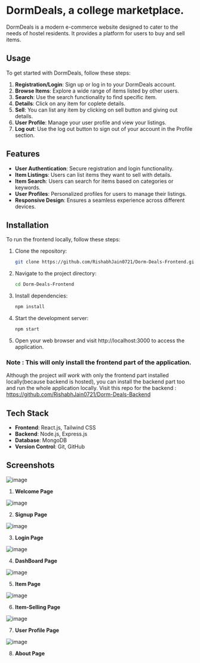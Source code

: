 # DormDeals, a college marketplace.

DormDeals is a modern e-commerce website designed to cater to the needs of hostel residents. It provides a platform for users to buy and sell items.

## Usage

To get started with DormDeals, follow these steps:

1. **Registration/Login**: Sign up or log in to your DormDeals account.
2. **Browse Items**: Explore a wide range of items listed by other users.
3. **Search**: Use the search functionality to find specific item.
4. **Details**: Click on any item for coplete details.
5. **Sell**: You can list any item by clicking on sell button and giving out details.
6. **User Profile**: Manage your user profile and view your listings.
7. **Log out**: Use the log out button to sign out of your account in the Profile section. 

## Features

- **User Authentication**: Secure registration and login functionality.
- **Item Listings**: Users can list items they want to sell with details.
- **Item Search**: Users can search for items based on categories or keywords.
- **User Profiles**: Personalized profiles for users to manage their listings.
- **Responsive Design**: Ensures a seamless experience across different devices.

## Installation

To run the frontend locally, follow these steps:

1. Clone the repository:

   ```bash
   git clone https://github.com/RishabhJain0721/Dorm-Deals-Frontend.git
2. Navigate to the project directory:
   ```bash
   cd Dorm-Deals-Frontend
3. Install dependencies:
   ```bash
   npm install
4. Start the development server:
   ```bash
   npm start
5. Open your web browser and visit http://localhost:3000 to access the application.

### Note : This will only install the frontend part of the application.
Although the project *will work* with only the frontend part installed locally(because backend is hosted), you can install the backend part too and run the whole application locally. Visit this repo for the backend :
https://github.com/RishabhJain0721/Dorm-Deals-Backend

## Tech Stack

- **Frontend**: React.js, Tailwind CSS
- **Backend**: Node.js, Express.js
- **Database**: MongoDB
- **Version Control**: Git, GitHub


## Screenshots
   
   ![image](https://github.com/Kiran-Alex/Dorm-Deals-Frontend/assets/98690069/380dd6c1-cec4-4212-9bb5-1efb81eee9ec)

1. **Welcome Page**

![image](https://github.com/Kiran-Alex/Dorm-Deals-Frontend/assets/98690069/584e1606-c121-4f8a-ae65-9c0d4966f3c6)

2. **Signup Page**

![image](https://github.com/Kiran-Alex/Dorm-Deals-Frontend/assets/98690069/27ba31ad-dff2-4254-88f3-89e53a1f26a7)

3. **Login Page**

![image](https://github.com/Kiran-Alex/Dorm-Deals-Frontend/assets/98690069/5af6f110-28bb-4b49-bedc-a928a228c2bf)

4. **DashBoard Page**

![image](https://github.com/Kiran-Alex/Dorm-Deals-Frontend/assets/98690069/97eb1a45-e1ab-4d48-ab52-6b991a128d36)

5. **Item Page**

![image](https://github.com/Kiran-Alex/Dorm-Deals-Frontend/assets/98690069/04fe52f8-a78e-499e-a6ba-430f698be858)

6. **Item-Selling Page**

![image](https://github.com/Kiran-Alex/Dorm-Deals-Frontend/assets/98690069/264bd0a2-5ce2-440a-ac8d-9a7f48f59420)

7. **User Profile Page**

![image](https://github.com/Kiran-Alex/Dorm-Deals-Frontend/assets/98690069/61016287-1e87-4886-831d-d9927d88570f)

8. **About Page**













